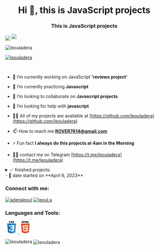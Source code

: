 <h1 align="center">Hi 👋, this is JavaScript projects</h1>
<h3 align="center">This is JavaScript projects</h3>
<img align="center" src="https://img.shields.io/github/directory-file-count/leouladera/javascript-projects?style=for-the-badge" /> <img  src="https://img.shields.io/github/repo-size/leouladera/javascript-projects?style=for-the-badge" />

<p align="left"> <img src="https://komarev.com/ghpvc/?username=leouladera&label=Profile%20views&color=0e75b6&style=flat" alt="leouladera" /> </p>

<p align="left"> <a href="https://github.com/ryo-ma/github-profile-trophy"><img src="https://github-profile-trophy.vercel.app/?username=leouladera" alt="leouladera" /></a> </p>

<p align="left"> <a href="https://twitter.com/" target="blank"><img src="https://img.shields.io/twitter/follow/?logo=twitter&style=for-the-badge" alt="" /></a> </p>

- 🔭 I’m currently working on JavaScript **'reviews project'**

- 🌱 I’m currently practicing **Javascript**

- 👯 I’m looking to collaborate on **Javascript projects**

- 🤝 I’m looking for help with **javascript**

- 👨‍💻 All of my projects are available at [https://github.com/leouladera](https://github.com/leouladera)

- 📫 How to reach me **ROVER7614@gmail.com**

- ⚡ Fun fact **I always do this projects at 4am in the Morning**

- 🧑‍💻 contact me on Telegram [https://t.me/leouladera](https://t.me/leouladera)


<details>

<summary> ✅ finished projects:</summary>

 <br> **01-color flipper✔️ <br> 02-counter✔️** <br>  ``03-Reviews⏳``

</details>
- 📅 date started on **April 6, 2023**

<h3 align="left">Connect with me:</h3>
<p align="left">
<a href="https://twitter.com/aderaleoul" target="blank"><img align="center" src="https://raw.githubusercontent.com/rahuldkjain/github-profile-readme-generator/master/src/images/icons/Social/twitter.svg" alt="aderaleoul" height="30" width="40" /></a>
<a href="https://instagram.com/leoul.a" target="blank"><img align="center" src="https://raw.githubusercontent.com/rahuldkjain/github-profile-readme-generator/master/src/images/icons/Social/instagram.svg" alt="leoul.a" height="30" width="40" /></a>
</p>

<h3 align="left">Languages and Tools:</h3>
<p align="left"> <a href="https://www.w3schools.com/css/" target="_blank" rel="noreferrer"> <img src="https://raw.githubusercontent.com/devicons/devicon/master/icons/css3/css3-original-wordmark.svg" alt="css3" width="40" height="40"/> </a> <a href="https://www.w3.org/html/" target="_blank" rel="noreferrer"> <img src="https://raw.githubusercontent.com/devicons/devicon/master/icons/html5/html5-original-wordmark.svg" alt="html5" width="40" height="40"/> </a> </p>

<p><img align="left" src="https://github-readme-stats.vercel.app/api/top-langs?username=leouladera&show_icons=true&locale=en&layout=compact" alt="leouladera" /></p>
<p align="left">
</p>



<p>&nbsp;<img align="center" src="https://github-readme-stats.vercel.app/api?username=leouladera&show_icons=true&locale=en" alt="leouladera" /></p>




